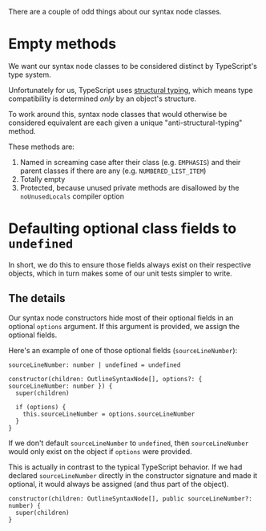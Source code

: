 There are a couple of odd things about our syntax node classes.


Empty methods
=============

We want our syntax node classes to be considered distinct by TypeScript's type system.

Unfortunately for us, TypeScript uses [structural typing](https://en.wikipedia.org/wiki/Structural_type_system), which means type compatibility is determined *only* by an object's structure.

To work around this, syntax node classes that would otherwise be considered equivalent are each given a unique "anti-structural-typing" method.

These methods are:

1. Named in screaming case after their class (e.g. `EMPHASIS`) and their parent classes if there are any (e.g. `NUMBERED_LIST_ITEM`)
2. Totally empty
3. Protected, because unused private methods are disallowed by the `noUnusedLocals` compiler option


Defaulting optional class fields to `undefined`
===============================================

In short, we do this to ensure those fields always exist on their respective objects, which in turn makes some of our unit tests simpler to write.


The details
----------- 

Our syntax node constructors hide most of their optional fields in an optional `options` argument. If this argument is provided, we assign the optional fields.

Here's an example of one of those optional fields (`sourceLineNumber`):

``````
sourceLineNumber: number | undefined = undefined

constructor(children: OutlineSyntaxNode[], options?: { sourceLineNumber: number }) {
  super(children)

  if (options) {
    this.sourceLineNumber = options.sourceLineNumber
  }
}
``````

If we don't default `sourceLineNumber` to `undefined`, then `sourceLineNumber` would only exist on the object if `options` were provided.

This is actually in contrast to the typical TypeScript behavior. If we had declared `sourceLineNumber` directly in the constructor signature and made it optional, it would always be assigned (and thus part of the object).

``````
constructor(children: OutlineSyntaxNode[], public sourceLineNumber?: number) {
  super(children)
}
``````
